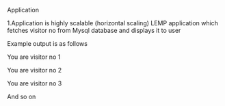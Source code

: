 Application

1.Application is highly  scalable (horizontal scaling) LEMP application which fetches visitor no from Mysql database and displays it  to user

Example output  is as follows

You are visitor no 1

You are visitor no 2

You are visitor no 3

And so on
